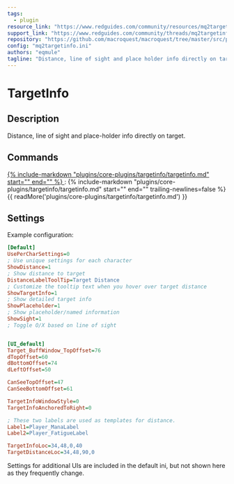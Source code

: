 ```yaml
---
tags:
  - plugin
resource_link: "https://www.redguides.com/community/resources/mq2targetinfo.191/"
support_link: "https://www.redguides.com/community/threads/mq2targetinfo.66890/"
repository: "https://github.com/macroquest/macroquest/tree/master/src/plugins/targetinfo"
config: "mq2targetinfo.ini"
authors: "eqmule"
tagline: "Distance, line of sight and place holder info directly on target. New buttons for your group window. Mimic me, come to me, follow me."
---
```

# TargetInfo

## Description
<!--desc-start-->
Distance, line of sight and place-holder info directly on target.
<!--desc-end-->
## Commands

<a href="targetinfo/">
{% 
  include-markdown "plugins/core-plugins/targetinfo/targetinfo.md"  
  start="<!--cmd-syntax-start-->" 
  end="<!--cmd-syntax-end-->" 
%}
</a>
:    {% include-markdown "plugins/core-plugins/targetinfo/targetinfo.md"
        start="<!--cmd-desc-start-->" 
        end="<!--cmd-desc-end-->" 
        trailing-newlines=false 
     %} {{ readMore('plugins/core-plugins/targetinfo/targetinfo.md') }}

## Settings

Example configuration:

```ini title="mq2targetinfo.ini"
[Default]
UsePerCharSettings=0
; Use unique settings for each character
ShowDistance=1
; Show distance to target
DistanceLabelToolTip=Target Distance
; Customize the tooltip text when you hover over target distance
ShowTargetInfo=1
; Show detailed target info
ShowPlaceholder=1
; Show placeholder/named information
ShowSight=1
; Toggle O/X based on line of sight


[UI_default]
Target_BuffWindow_TopOffset=76
dTopOffset=60
dBottomOffset=74
dLeftOffset=50

CanSeeTopOffset=47
CanSeeBottomOffset=61

TargetInfoWindowStyle=0
TargetInfoAnchoredToRight=0

; These two labels are used as templates for distance.
Label1=Player_ManaLabel
Label2=Player_FatigueLabel

TargetInfoLoc=34,48,0,40
TargetDistanceLoc=34,48,90,0
```
Settings for additional UIs are included in the default ini, but not shown here as they frequently change. 